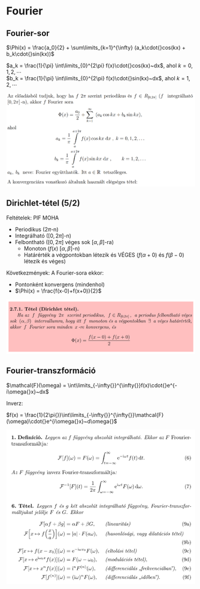 # Fourier

## Fourier-sor

$\Phi(x) = \frac{a_0}{2} + \sum\limits_{k=1}^{\infty} (a_k\cdot{}cos(kx) + b_k\cdot{}sin(kx))$

$a_k = \frac{1}{\pi} \int\limits_{0}^{2\pi} f(x)\cdot{}cos(kx)~dx$, ahol $k=0,1,2,\cdots{}$  
$b_k = \frac{1}{\pi} \int\limits_{0}^{2\pi} f(x)\cdot{}sin(kx)~dx$, ahol $k=1,2,\cdots{}$

![./assets/fourier.png](./assets/fourier.png)

## Dirichlet-tétel (5/2)

Feltételek: PIF MOHA

- Periodikus ($2\pi$-n)
- Integrálható ($[0,2\pi]$-n)
- Felbontható ($[0,2\pi]$ véges sok $[\alpha,\beta]$-ra)
  - Monoton ($f(x)$ $[\alpha,\beta]$-n)
  - Határérték a végpontokban létezik és VÉGES ($f(\alpha+0)$ és $f(\beta-0)$ létezik és véges)

Következmények: A Fourier-sora ekkor:

- Pontonként konvergens (mindenhol)
- $\Phi(x) = \frac{f(x-0)+f(x+0)}{2}$

![./assets/dirichlet.png](./assets/dirichlet.png)

## Fourier-transzformáció

$\mathcal{F}(\omega) = \int\limits_{-\infty{}}^{\infty{}}f(x)\cdot{}e^{-i\omega{}x}~dx$

Inverz:

$f(x) = \frac{1}{2\pi{}}\int\limits_{-\infty{}}^{\infty{}}\mathcal{F}(\omega)\cdot{}e^{i\omega{}x}~d\omega{}$

![./assets/fourier_trafo.png](./assets/fourier_trafo.png)

